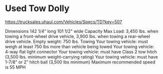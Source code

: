 # Used Tow Dolly
https://trucksales.uhaul.com/Vehicles/Specs/TD?key=507

Dimensions
142 1/4" long
101 1/2" wide
Capacity
Max Load: 3,450 lbs. when towing a front-wheel drive vehicle, 3,900 lbs. when towing a rear-wheel drive vehicle.
Empty weight: 750 lbs.
Towing
Your towing vehicle: must weigh at least 750 lbs more than vehicle being towed
Your towing vehicle: 4-way flat light connector
Your towing vehicle: must have Class 2 tow hitch (3,500 lbs. minimum weight-carrying rating)
Your towing vehicle: must have 1-7/8” or 2” hitch ball (3,500 lbs minimum)
Maximum recommended speed is 55 MPH
